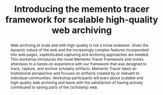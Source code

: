 ---
abstract: Web archiving at scale and with high-quality is not a trivial endeavor.
  Given the dynamic nature of the web and the increasingly complex features incorporated
  into web pages, sophisticated capturing and archiving approaches are needed. This
  workshop introduces the novel Memento Tracer Framework and invites attendees to
  a hands-on experience with our framework that was designed to track, capture, and
  archive scholarly artifacts. Memento Tracer takes an institutional perspective and
  focuses on artifacts created by or relevant to individual communities. Workshop
  participants will learn about scalable and high-quality web archiving and leave
  with the satisfaction of having actively contributed to saving parts of the (scholarly)
  web.
creators:
- Van de Sompel, Herbert
- Klein, Martin
date: null
document_url: https://services.phaidra.univie.ac.at/api/object/o:1081745/download
grand_parent: iPRES
institutions: []
keywords: []
landing_page_url: https://phaidra.univie.ac.at/o:1081745
language: eng
layout: publication
license: CC BY 4.0 International
notes_url: null
parent: iPRES 2019
publication_type: paper
size: 141287
slides_url: null
source_name: iPRES
title: 'Introducing the memento tracer framework for scalable high-quality web archiving '
year: 2019
---